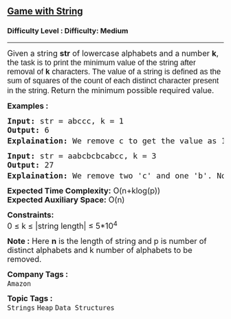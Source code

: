 <h2><a href="https://www.geeksforgeeks.org/problems/game-with-string4100/1?page=2&category=Heap&sortBy=difficulty">Game with String</a></h2><h3>Difficulty Level : Difficulty: Medium</h3><hr><div class="problems_problem_content__Xm_eO"><p><span style="font-size: 18px;">Given a string <strong>str</strong> of lowercase alphabets and a number <strong>k</strong>, th<span style="font-family: arial, helvetica, sans-serif;">e task is to print the minimum value of the string after removal of <strong>k</strong> characters. The value of a string is defined as the sum of squares of the count of each distinct character present in the string.</span></span> <span style="font-size: 14pt;">R</span><span style="font-size: 18px;">eturn the minimum possible required value.</span></p>
<p><strong><span style="font-size: 18px;">Examples :</span></strong></p>
<pre><span style="font-size: 18px;"><strong>Input:</strong> str = abccc, k = 1
<strong>Output:</strong> 6
<strong>Explaination: </strong>We remove c to get the value as 1<sup>2</sup></span><span style="font-size: 18px;"> + 1<sup>2</sup></span><span style="font-size: 18px;"> + 2<sup>2</sup></span>
</pre>
<pre><span style="font-size: 18px;"><strong>Input: </strong>str = aabcbcbcabcc, k = 3
<strong>Output:</strong> 27
<strong>Explaination:</strong> We remove two 'c' and one 'b'. Now we get the value as 3<sup>2 </sup>+ 3<sup>2</sup> + 3<sup>2</sup>.</span></pre>
<p><span style="font-size: 18px;"><strong>Expected Time Complexity:</strong> O(n+klog(p))&nbsp;&nbsp;<br><strong>Expected Auxiliary Space:</strong> O(n)</span></p>
<p><span style="font-size: 18px;"><strong>Constraints:</strong><br>0 ≤ k ≤ |string length| ≤ 5*10<sup>4</sup></span></p>
<p><span style="font-size: 18px;"><strong>Note :</strong> Here <strong>n</strong> is the length of string and p is number of distinct alphabets and k number of alphabets to be removed.&nbsp;</span></p></div><p><span style=font-size:18px><strong>Company Tags : </strong><br><code>Amazon</code>&nbsp;<br><p><span style=font-size:18px><strong>Topic Tags : </strong><br><code>Strings</code>&nbsp;<code>Heap</code>&nbsp;<code>Data Structures</code>&nbsp;
